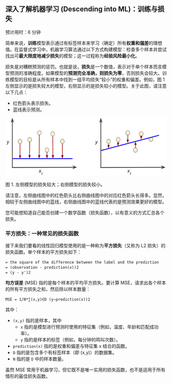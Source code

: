 ## 深入了解机器学习 (Descending into ML)：训练与损失

预计用时：6 分钟

简单来说，**训练**模型表示通过有标签样本来学习（确定）所有**权重和偏差**的理想值。在监督式学习中，机器学习算法通过以下方式构建模型：检查多个样本并尝试找出可**最大限度地减少损失**的模型；这一过程称为**经验风险最小化**。

损失是对糟糕预测的惩罚。也就是说，**损失**是一个数值，表示对于单个样本而言模型预测的准确程度。如果模型的**预测完全准确，则损失为零**，否则损失会较大。训练模型的目标是从所有样本中找到一组平均损失“较小”的权重和偏差。例如，图 1 左侧显示的是损失较大的模型，右侧显示的是损失较小的模型。关于此图，请注意以下几点：

- 红色箭头表示损失。
- 蓝线表示预测。

![loss][p-loss]

图 1. 左侧模型的损失较大；右侧模型的损失较小。

请注意，左侧曲线图中的红色箭头比右侧曲线图中的对应红色箭头长得多。显然，相较于左侧曲线图中的蓝线，右侧曲线图中的蓝线代表的是预测效果更好的模型。

您可能想知道自己能否创建一个数学函数（损失函数），以有意义的方式汇总各个损失。

### 平方损失：一种常见的损失函数

接下来我们要看的线性回归模型使用的是一种称为**平方损失**（又称为 L2 损失）的损失函数。单个样本的平方损失如下：

```
= the square of the difference between the label and the prediction
= (observation - prediction(x))2
= (y - y')2
```

**均方误差** (MSE) 指的是每个样本的平均平方损失。要计算 MSE，请求出各个样本的所有平方损失之和，然后除以样本数量：

```
MSE = 1/N*∑(x,y)∈D (y−prediction(x))2
```

其中：

- `(x,y)` 指的是样本，其中
    - `x` 指的是模型进行预测时使用的特征集（例如，温度、年龄和匹配成功率）。
    - `y` 指的是样本的标签（例如，每分钟的鸣叫次数）。
- `prediction(x)` 指的是权重和偏差与特征集 x 结合的函数。
- `D` 指的是包含多个有标签样本（即 (x,y)）的数据集。
- `N` 指的是 `D` 中的样本数量。

虽然 MSE 常用于机器学习，但它既不是唯一实用的损失函数，也不是适用于所有情形的最佳损失函数。

[p-loss]: ../image/02-B-loss-1.png